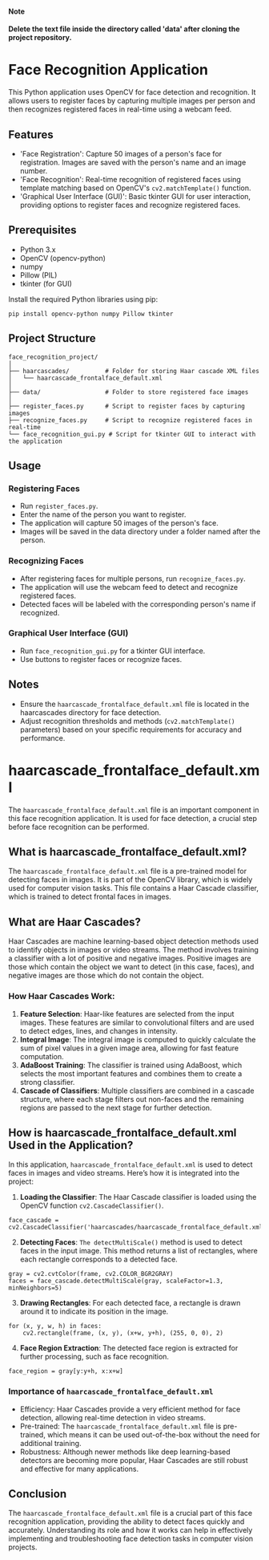 #### Note
**Delete the text file inside the directory called 'data' after cloning the project repository.**

# Face Recognition Application
This Python application uses OpenCV for face detection and recognition. It allows users to register faces by capturing multiple images per person and then recognizes registered faces in real-time using a webcam feed.

## Features
- 'Face Registration': Capture 50 images of a person's face for registration. Images are saved with the person's name and an image number.
- 'Face Recognition': Real-time recognition of registered faces using template matching based on OpenCV's `cv2.matchTemplate()` function.
- 'Graphical User Interface (GUI)': Basic tkinter GUI for user interaction, providing options to register faces and recognize registered faces.

## Prerequisites
- Python 3.x
- OpenCV (opencv-python)
- numpy
- Pillow (PIL)
- tkinter (for GUI)

Install the required Python libraries using pip:
```
pip install opencv-python numpy Pillow tkinter
```

## Project Structure
```
face_recognition_project/
│
├── haarcascades/          # Folder for storing Haar cascade XML files
│   └── haarcascade_frontalface_default.xml
│
├── data/                  # Folder to store registered face images
│
├── register_faces.py      # Script to register faces by capturing images
├── recognize_faces.py     # Script to recognize registered faces in real-time
└── face_recognition_gui.py # Script for tkinter GUI to interact with the application

```

## Usage

### Registering Faces
- Run `register_faces.py`.
- Enter the name of the person you want to register.
- The application will capture 50 images of the person's face.
- Images will be saved in the data directory under a folder named after the person.

### Recognizing Faces
- After registering faces for multiple persons, run `recognize_faces.py`.
- The application will use the webcam feed to detect and recognize registered faces.
- Detected faces will be labeled with the corresponding person's name if recognized.

### Graphical User Interface (GUI)
- Run `face_recognition_gui.py` for a tkinter GUI interface.
- Use buttons to register faces or recognize faces.

## Notes
- Ensure the `haarcascade_frontalface_default.xml` file is located in the haarcascades directory for face detection.
- Adjust recognition thresholds and methods (`cv2.matchTemplate()` parameters) based on your specific requirements for accuracy and performance.

# haarcascade_frontalface_default.xml

The `haarcascade_frontalface_default.xml` file is an important component in this face recognition application. It is used for face detection, a crucial step before face recognition can be performed.

## What is haarcascade_frontalface_default.xml?

The `haarcascade_frontalface_default.xml` file is a pre-trained model for detecting faces in images. It is part of the OpenCV library, which is widely used for computer vision tasks. This file contains a Haar Cascade classifier, which is trained to detect frontal faces in images.

## What are Haar Cascades?

Haar Cascades are machine learning-based object detection methods used to identify objects in images or video streams. The method involves training a classifier with a lot of positive and negative images. Positive images are those which contain the object we want to detect (in this case, faces), and negative images are those which do not contain the object.

### How Haar Cascades Work:

1. **Feature Selection**: Haar-like features are selected from the input images. These features are similar to convolutional filters and are used to detect edges, lines, and changes in intensity.
2. **Integral Image**: The integral image is computed to quickly calculate the sum of pixel values in a given image area, allowing for fast feature computation.
3. **AdaBoost Training**: The classifier is trained using AdaBoost, which selects the most important features and combines them to create a strong classifier.
4. **Cascade of Classifiers**: Multiple classifiers are combined in a cascade structure, where each stage filters out non-faces and the remaining regions are passed to the next stage for further detection.

## How is haarcascade_frontalface_default.xml Used in the Application?

In this application, `haarcascade_frontalface_default.xml` is used to detect faces in images and video streams. Here’s how it is integrated into the project:

1. **Loading the Classifier**: The Haar Cascade classifier is loaded using the OpenCV function `cv2.CascadeClassifier()`.

```
face_cascade = cv2.CascadeClassifier('haarcascades/haarcascade_frontalface_default.xml')
```

2. **Detecting Faces**: `The detectMultiScale()` method is used to detect faces in the input image. This method returns a list of rectangles, where each rectangle corresponds to a detected face.
```
gray = cv2.cvtColor(frame, cv2.COLOR_BGR2GRAY)
faces = face_cascade.detectMultiScale(gray, scaleFactor=1.3, minNeighbors=5)
```

3. **Drawing Rectangles**: For each detected face, a rectangle is drawn around it to indicate its position in the image.
```
for (x, y, w, h) in faces:
    cv2.rectangle(frame, (x, y), (x+w, y+h), (255, 0, 0), 2)
```

4. **Face Region Extraction**: The detected face region is extracted for further processing, such as face recognition.
```
face_region = gray[y:y+h, x:x+w]
```

### Importance of `haarcascade_frontalface_default.xml`
- Efficiency: Haar Cascades provide a very efficient method for face detection, allowing real-time detection in video streams.
- Pre-trained: The `haarcascade_frontalface_default.xml` file is pre-trained, which means it can be used out-of-the-box without the need for additional training.
- Robustness: Although newer methods like deep learning-based detectors are becoming more popular, Haar Cascades are still robust and effective for many applications.

## Conclusion
The `haarcascade_frontalface_default.xml` file is a crucial part of this face recognition application, providing the ability to detect faces quickly and accurately. Understanding its role and how it works can help in effectively implementing and troubleshooting face detection tasks in computer vision projects.
